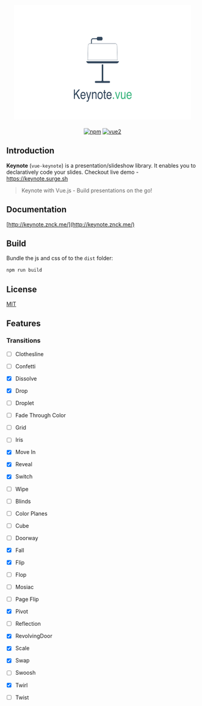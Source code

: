<div class="text-xs-center" align="center" style="margin: 20px">
  <img src="./docs/assets/opengraph.png" height="300">
</div>

<div class="text-xs-center" align="center">

[![npm](https://img.shields.io/npm/v/bootstrap-for-vue.svg)](https://www.npmjs.com/package/bootstrap-for-vue)
[![vue2](https://img.shields.io/badge/vue-2.x-brightgreen.svg)](https://vuejs.org/)

</div>

## Introduction
**Keynote** (`vue-keynote`) is a presentation/slideshow library. It enables you to declaratively code your slides.
Checkout live demo - https://keynote.surge.sh

> Keynote with Vue.js - Build presentations on the go!

## Documentation

[http://keynote.znck.me/](http://keynote.znck.me/)

## Build

Bundle the js and css of to the `dist` folder:

```bash
npm run build
```

## License

[MIT](http://opensource.org/licenses/MIT)

## Features

### Transitions

- [ ] Clothesline
- [ ] Confetti
- [x] Dissolve
- [x] Drop
- [ ] Droplet
- [ ] Fade Through Color
- [ ] Grid
- [ ] Iris
- [x] Move In
- [x] Reveal
- [x] Switch
- [ ] Wipe

- [ ] Blinds
- [ ] Color Planes
- [ ] Cube
- [ ] Doorway
- [x] Fall
- [x] Flip
- [ ] Flop
- [ ] Mosiac
- [ ] Page Flip
- [x] Pivot
- [ ] Reflection
- [x] RevolvingDoor
- [x] Scale
- [x] Swap
- [ ] Swoosh
- [x] Twirl
- [ ] Twist

